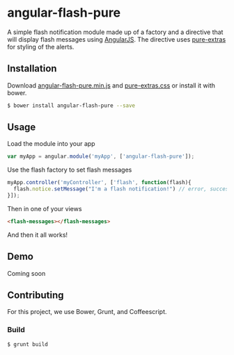 # angular-flash-pure

A simple flash notification module made up of a factory and a directive that will
display flash messages using [AngularJS](https://angularjs.org). The directive
uses [pure-extras](https://github.com/tilomitra/cssextras) for styling of the
alerts.

## Installation

Download [angular-flash-pure.min.js](https://raw.githubusercontent.com/spectra-music/angular-flash-pure/master/dist/angular-flash-pure.min.js)
and [pure-extras.css](https://raw.githubusercontent.com/tilomitra/cssextras/master/css/pure-extras.css)
or install it with bower.

```bash
$ bower install angular-flash-pure --save
```

## Usage
Load the module into your app

```javascript
var myApp = angular.module('myApp', ['angular-flash-pure']);
```

Use the flash factory to set flash messages

```javascript
myApp.controller('myController', ['flash', function(flash){
  flash.notice.setMessage("I'm a flash notification!") // error, success, and warning also work
}]);
```

Then in one of your views

```html
<flash-messages></flash-messages>
```

And then it all works!


## Demo
Coming soon


## Contributing

For this project, we use Bower, Grunt, and Coffeescript.

### Build

```bash
$ grunt build
```

